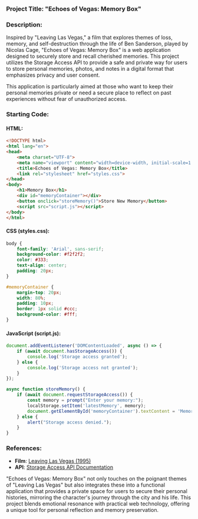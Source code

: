 ### Project Title: **"Echoes of Vegas: Memory Box"**

### Description:
Inspired by "Leaving Las Vegas," a film that explores themes of loss, memory, and self-destruction through the life of Ben Sanderson, played by Nicolas Cage, "Echoes of Vegas: Memory Box" is a web application designed to securely store and recall cherished memories. This project utilizes the Storage Access API to provide a safe and private way for users to store personal memories, photos, and notes in a digital format that emphasizes privacy and user consent.

This application is particularly aimed at those who want to keep their personal memories private or need a secure place to reflect on past experiences without fear of unauthorized access.

### Starting Code:

#### HTML:
```html
<!DOCTYPE html>
<html lang="en">
<head>
    <meta charset="UTF-8">
    <meta name="viewport" content="width=device-width, initial-scale=1.0">
    <title>Echoes of Vegas: Memory Box</title>
    <link rel="stylesheet" href="styles.css">
</head>
<body>
    <h1>Memory Box</h1>
    <div id="memoryContainer"></div>
    <button onclick="storeMemory()">Store New Memory</button>
    <script src="script.js"></script>
</body>
</html>
```

#### CSS (styles.css):
```css
body {
    font-family: 'Arial', sans-serif;
    background-color: #f2f2f2;
    color: #333;
    text-align: center;
    padding: 20px;
}

#memoryContainer {
    margin-top: 20px;
    width: 80%;
    padding: 10px;
    border: 1px solid #ccc;
    background-color: #fff;
}
```

#### JavaScript (script.js):
```javascript
document.addEventListener('DOMContentLoaded', async () => {
    if (await document.hasStorageAccess()) {
        console.log('Storage access granted');
    } else {
        console.log('Storage access not granted');
    }
});

async function storeMemory() {
    if (await document.requestStorageAccess()) {
        const memory = prompt("Enter your memory:");
        localStorage.setItem('latestMemory', memory);
        document.getElementById('memoryContainer').textContent = 'Memory stored successfully!';
    } else {
        alert("Storage access denied.");
    }
}
```

### References:
- **Film**: [Leaving Las Vegas (1995)](https://en.wikipedia.org/wiki/Leaving_Las_Vegas)
- **API**: [Storage Access API Documentation](https://developer.mozilla.org/en-US/docs/Web/API/Storage_Access_API)

"Echoes of Vegas: Memory Box" not only touches on the poignant themes of "Leaving Las Vegas" but also integrates these into a functional application that provides a private space for users to secure their personal histories, mirroring the character's journey through the city and his life. This project blends emotional resonance with practical web technology, offering a unique tool for personal reflection and memory preservation.